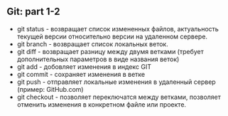 ## Git: part 1-2

- git status - возвращает список измененных файлов, актуальность текущей версии относительно версии на удаленном сервере.
- git branch - возвращает список локальных веток.
- git diff - возвращает разницу между двумя ветками (требует дополнительных параметров в виде названия веток)
- git add - добовляет изменения в индекс GIT
- git commit - сохраняет изменения в ветке
- git push - отправляет локальные изменения в удаленный сервер (пример: GitHub.com)
- git checkout - позволяет переключатся между ветками, позволяет отменить изменения в конкретном файле или проекте. 